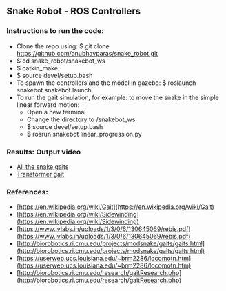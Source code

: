 ## Snake Robot - ROS Controllers


### Instructions to run the code:
- Clone the repo using: $ git clone https://github.com/anubhavparas/snake_robot.git
- $ cd snake_robot/snakebot_ws
- $ catkin_make
- $ source devel/setup.bash
- To spawn the controllers and the model in gazebo: $ roslaunch snakebot snakebot.launch
- To run the gait simulation, for example: to move the snake in the simple linear forward motion:
  - Open a new terminal
  - Change the directory to /snakebot_ws
  - $ source devel/setup.bash
  - $ rosrun snakebot linear_progression.py
### Results: Output video
- [All the snake gaits](https://drive.google.com/file/d/1BfiJ1PDn6ounzhUILLyYK5kYYPiaXl7P/view?usp=sharing)
- [Transformer gait](https://drive.google.com/file/d/1lpOsV6T_p5WpRXYhA7TPNdCAyq_wULQ6/view?usp=sharing)


### References:
- [https://en.wikipedia.org/wiki/Gait](https://en.wikipedia.org/wiki/Gait)
- [https://en.wikipedia.org/wiki/Sidewinding](https://en.wikipedia.org/wiki/Sidewinding)
- [https://www.ivlabs.in/uploads/1/3/0/6/130645069/rebis.pdf](https://www.ivlabs.in/uploads/1/3/0/6/130645069/rebis.pdf)
- [http://biorobotics.ri.cmu.edu/projects/modsnake/gaits/gaits.html](http://biorobotics.ri.cmu.edu/projects/modsnake/gaits/gaits.html)
- [https://userweb.ucs.louisiana.edu/~brm2286/locomotn.htm](https://userweb.ucs.louisiana.edu/~brm2286/locomotn.htm)
- [http://biorobotics.ri.cmu.edu/research/gaitResearch.php](http://biorobotics.ri.cmu.edu/research/gaitResearch.php)



